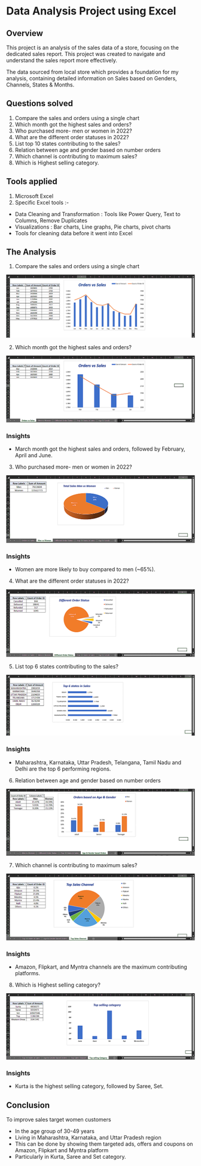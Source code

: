 <h1>Data Analysis Project using Excel</h1>

<h2>Overview</h2>

This project is an analysis of the sales data of a store, focusing on the dedicated sales report. This project was created to navigate and understand the sales report more effectively.

The data sourced from local store which provides a foundation for my analysis, containing detailed information on Sales based on Genders, Channels, States & Months. 

<h2>Questions solved</h2>

1. Compare the sales and orders using a single chart
2. Which month got the highest sales and orders?
3. Who purchased more- men or women in 2022?
4. What are the different order statuses in 2022?
5. List top 10 states contributing to the sales?
6. Relation between age and gender based on number orders
7. Which channel is contributing to maximum sales?
8. Which is Highest selling category.

<h2>Tools applied</h2>

1. Microsoft Excel
2. Specific Excel tools :-
- Data Cleaning and Transformation : Tools like Power Query, Text to Columns, Remove Duplicates
- Visualizations : Bar charts, Line graphs, Pie charts, pivot charts
- Tools for cleaning data before it went into Excel

<h2>The Analysis</h2>

1. Compare the sales and orders using a single chart

![Orders vs Sales](https://github.com/Saikat-Dass/Excel_Data_Analysis_Project/blob/350fc2cea627ae3e5bb0f2aef6fb9c7e77937c05/Project%20Images/Orders%20vs%20Sales.png)

2. Which month got the highest sales and orders?

![Top orders & sales Month](https://github.com/Saikat-Dass/Excel_Data_Analysis_Project/blob/942af5b9c3fdd7b455d10d727122e58ebe3b3f61/Project%20Images/Top%20orders%20%26%20sales%20Month.png)

<h3>Insights</h3>

- March month got the highest sales and orders, followed by February, April and June.

3. Who purchased more- men or women in 2022?

![Total Sales Men vs Women](https://github.com/Saikat-Dass/Excel_Data_Analysis_Project/blob/350fc2cea627ae3e5bb0f2aef6fb9c7e77937c05/Project%20Images/Total%20Sales%20Men%20vs%20Women.png)

<h3>Insights</h3>

- Women are more likely to buy compared to men (~65%).

4. What are the different order statuses in 2022?

![Different Order Status](https://github.com/Saikat-Dass/Excel_Data_Analysis_Project/blob/350fc2cea627ae3e5bb0f2aef6fb9c7e77937c05/Project%20Images/Different%20Order%20Status.png)

5. List top 6 states contributing to the sales?

![Top 6 states in Sales](https://github.com/Saikat-Dass/Excel_Data_Analysis_Project/blob/350fc2cea627ae3e5bb0f2aef6fb9c7e77937c05/Project%20Images/Top%206%20States%20in%20Sales.png)

<h3>Insights</h3>

- Maharashtra, Karnataka, Uttar Pradesh, Telangana, Tamil Nadu and Delhi are the top 6 performing regions.

6. Relation between age and gender based on number orders

![Orders based on Age & Gender](https://github.com/Saikat-Dass/Excel_Data_Analysis_Project/blob/350fc2cea627ae3e5bb0f2aef6fb9c7e77937c05/Project%20Images/Orders%20based%20on%20Age%20%26%20Gender.png)

7. Which channel is contributing to maximum sales?

![Top Sales Channel](https://github.com/Saikat-Dass/Excel_Data_Analysis_Project/blob/350fc2cea627ae3e5bb0f2aef6fb9c7e77937c05/Project%20Images/Top%20Sales%20Channel.png)

<h3>Insights</h3>

- Amazon, Flipkart, and Myntra channels are the maximum contributing platforms.

8. Which is Highest selling category?

![Top selling category](https://github.com/Saikat-Dass/Excel_Data_Analysis_Project/blob/4531218a14a4ecb928a849683d49dccdf7fbb853/Project%20Images/Top%20selling%20category.png)

<h3>Insights</h3>

- Kurta is the highest selling category, followed by Saree, Set.

<h2>Conclusion</h2>

To improve sales target women customers
- In the age group of 30-49 years
- Living in Maharashtra, Karnataka, and Uttar Pradesh region
- This can be done by showing them targeted ads, offers and coupons on Amazon, Flipkart and Myntra platform
- Particularly in Kurta, Saree and Set category.
